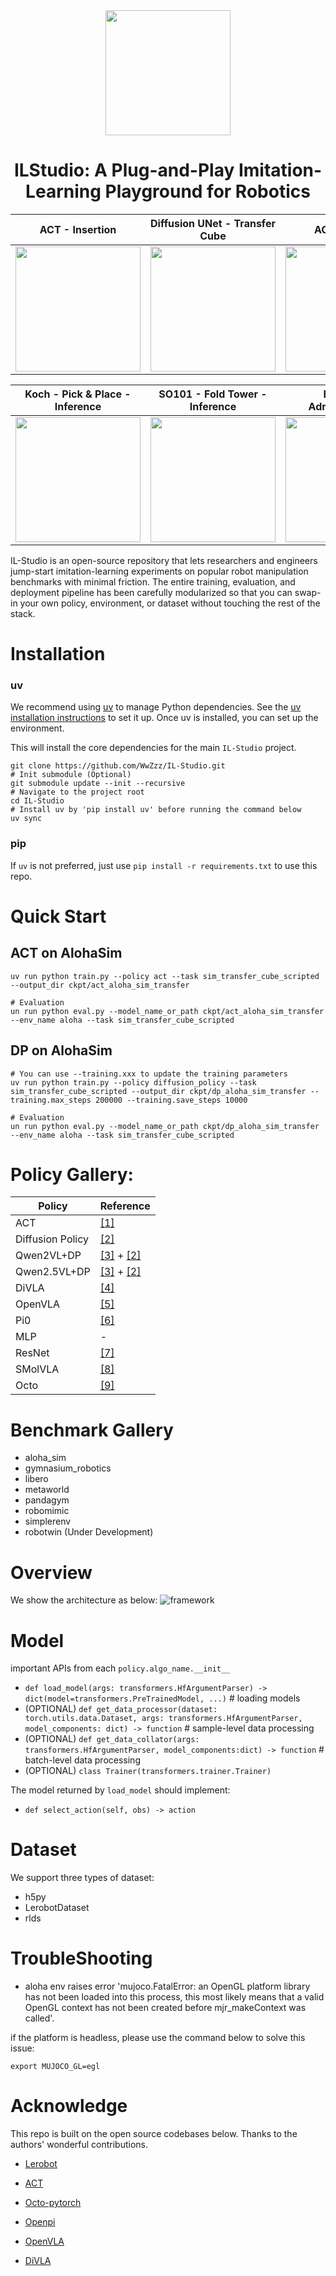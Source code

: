 <div align="center">
  <img src='https://raw.githubusercontent.com/WwZzz/myfigs/refs/heads/master/fig_ilstd_logo.png'  width="200"/>
<h1> ILStudio: A Plug-and-Play Imitation-Learning Playground for Robotics
</h1>



</div>



| ACT - Insertion                                          | Diffusion UNet - Transfer Cube                               | ACT - Square                                             |
|----------------------------------------------------------|--------------------------------------------------------------|----------------------------------------------------------|
| <img src="https://raw.githubusercontent.com/WwZzz/myfigs/refs/heads/master/act_aloha_insertion.gif" height="200">  | <img src="https://raw.githubusercontent.com/WwZzz/myfigs/refs/heads/master/diffusion_aloha_transfer.gif" height="200"> | <img src="https://raw.githubusercontent.com/WwZzz/myfigs/refs/heads/master/act_robomimic_square.gif" height="200"> |

| Koch - Pick & Place -Inference                                     |     SO101 - Fold Tower -Inference               | BC_MLP - AdroitHandDoor                                                         |
|----------------------------------------------------------|--------------------------------------------------------------|----------------------------------------------------------|
| <img src="https://raw.githubusercontent.com/WwZzz/myfigs/refs/heads/master/fig_koch.gif" height="200">             | <img src="https://raw.githubusercontent.com/WwZzz/myfigs/refs/heads/master/so101_fold.gif" height="200">          |<img src="https://raw.githubusercontent.com/WwZzz/myfigs/refs/heads/master/fig_door.gif" height="200">|

IL-Studio is an open-source repository that lets researchers and engineers jump-start imitation-learning experiments on popular robot manipulation benchmarks with minimal friction. The entire training, evaluation, and deployment pipeline has been carefully modularized so that you can swap-in your own policy, environment, or dataset without touching the rest of the stack.

# Installation

### uv
We recommend using [uv](https://docs.astral.sh/uv/) to manage Python dependencies. See the [uv installation instructions](https://docs.astral.sh/uv/getting-started/installation/) to set it up. Once uv is installed, you can set up the environment.


This will install the core dependencies for the main `IL-Studio` project.

```shell
git clone https://github.com/WwZzz/IL-Studio.git
# Init submodule (Optional)
git submodule update --init --recursive 
# Navigate to the project root
cd IL-Studio
# Install uv by 'pip install uv' before running the command below
uv sync
```

### pip
If `uv` is not preferred, just use `pip install -r requirements.txt` to use this repo.

# Quick Start

## ACT on AlohaSim

```shell
uv run python train.py --policy act --task sim_transfer_cube_scripted --output_dir ckpt/act_aloha_sim_transfer

# Evaluation
un run python eval.py --model_name_or_path ckpt/act_aloha_sim_transfer --env_name aloha --task sim_transfer_cube_scripted
```

## DP on AlohaSim

```shell
# You can use --training.xxx to update the training parameters
uv run python train.py --policy diffusion_policy --task sim_transfer_cube_scripted --output_dir ckpt/dp_aloha_sim_transfer --training.max_steps 200000 --training.save_steps 10000

# Evaluation
un run python eval.py --model_name_or_path ckpt/dp_aloha_sim_transfer --env_name aloha --task sim_transfer_cube_scripted
```


# Policy Gallery:


| **Policy**            | **Reference**                                                                                          |
| --------------------- | ------------------------------------------------------------------------------------------------------ |
| ACT                   | [[1]](https://arxiv.org/abs/2304.13705)                                                                |
| Diffusion Policy      | [[2]](https://arxiv.org/abs/2303.04137)                                                                |
| Qwen2VL+DP            | [[3]](https://arxiv.org/abs/2308.12966) + [[2]](https://arxiv.org/abs/2303.04137)                          |
| Qwen2.5VL+DP          | [[3]](https://arxiv.org/abs/2308.12966) + [[2]](https://arxiv.org/abs/2303.04137)                          |
| DiVLA                 | [[4]](https://arxiv.org/html/2412.03293v1)                                                                |
| OpenVLA               | [[5]](https://arxiv.org/abs/2406.09246)                                                      |
| Pi0                   | [[6]](https://arxiv.org/html/2410.24164v1)                                                             |
| MLP                   | -                                                                                                      |
| ResNet                | [[7]](https://arxiv.org/abs/1512.03385)                                                                |
| SMolVLA               | [[8]](https://arxiv.org/abs/2506.01844)                                                                |
| Octo                  | [[9]](https://octo-models.github.io/)    |

# Benchmark Gallery
- aloha_sim
- gymnasium_robotics
- libero
- metaworld
- pandagym
- robomimic
- simplerenv
- robotwin (Under Development)


# Overview
We show the architecture as below:
![framework](https://raw.githubusercontent.com/WwZzz/myfigs/refs/heads/master/fig_il.png)

# Model
important APIs from each `policy.algo_name.__init__`
- `def load_model(args: transformers.HfArgumentParser) -> dict(model=transformers.PreTrainedModel, ...)` # loading models
- (OPTIONAL) `def get_data_processor(dataset: torch.utils.data.Dataset, args: transformers.HfArgumentParser, model_components: dict) -> function` # sample-level data processing
- (OPTIONAL) `def get_data_collator(args: transformers.HfArgumentParser, model_components:dict) -> function` # batch-level data processing
- (OPTIONAL) `class Trainer(transformers.trainer.Trainer)`

The model returned by `load_model` should implement:
- `def select_action(self, obs) -> action`




# Dataset
We support three types of dataset:

- h5py
- LerobotDataset
- rlds


# TroubleShooting

- aloha env raises error 'mujoco.FatalError: an OpenGL platform library has not been loaded into this process, this most likely means that a valid OpenGL context has not been created before mjr_makeContext was called'. 

if the platform is headless, please use the command below to solve this issue:
```shell
export MUJOCO_GL=egl
```
# Acknowledge
This repo is built on the open source codebases below. Thanks to the authors' wonderful contributions.

- [Lerobot](https://github.com/huggingface/lerobot/tree/main)

- [ACT](https://github.com/MarkFzp/act-plus-plus/)

- [Octo-pytorch](https://github.com/emb-ai/octo-pytorch/)

- [Openpi](https://github.com/Physical-Intelligence/openpi)

- [OpenVLA](https://github.com/openvla/openvla/)

- [DiVLA](https://diffusion-vla.github.io/)


